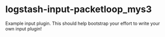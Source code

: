 # logstash-input-packetloop_mys3
Example input plugin. This should help bootstrap your effort to write your own input plugin!
